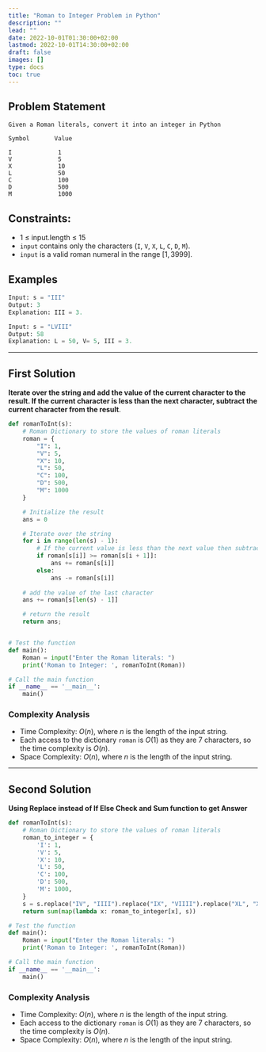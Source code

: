 ```yaml
---
title: "Roman to Integer Problem in Python"
description: ""
lead: ""
date: 2022-10-01T01:30:00+02:00
lastmod: 2022-10-01T14:30:00+02:00
draft: false
images: []
type: docs
toc: true
---
```


## Problem Statement

```text
Given a Roman literals, convert it into an integer in Python

Symbol       Value

I             1
V             5
X             10
L             50
C             100
D             500
M             1000
```

## Constraints:

- $1$ $\le$ input.length $\le$ $15$
- `input` contains only the characters (`I`, `V`, `X`, `L`, `C`, `D`, `M`).
- `input` is a valid roman numeral in the range $[1, 3999]$.

## Examples

```python
Input: s = "III"
Output: 3
Explanation: III = 3.
```

```python
Input: s = "LVIII"
Output: 58
Explanation: L = 50, V= 5, III = 3.
```

---

## First Solution

**Iterate over the string and add the value of the current character to the result. If the current character is less than the next character, subtract the current character from the result**.

```python
def romanToInt(s):
    # Roman Dictionary to store the values of roman literals
    roman = {
        "I": 1,
        "V": 5,
        "X": 10,
        "L": 50,
        "C": 100,
        "D": 500,
        "M": 1000
    }

    # Initialize the result
    ans = 0

    # Iterate over the string
    for i in range(len(s) - 1):
        # If the current value is less than the next value then subtract the current value from the result else add the current value to the result
        if roman[s[i]] >= roman[s[i + 1]]: 
            ans += roman[s[i]]
        else: 
            ans -= roman[s[i]]
    
    # add the value of the last character
    ans += roman[s[len(s) - 1]]

    # return the result
    return ans;


# Test the function
def main():
    Roman = input("Enter the Roman literals: ")
    print('Roman to Integer: ', romanToInt(Roman))

# Call the main function
if __name__ == '__main__':
    main()
```

### Complexity Analysis

- Time Complexity: $O(n)$, where $n$ is the length of the input string.
- Each access to the dictionary `roman` is $O(1)$ as they are $7$ characters, so the time complexity is $O(n)$.
- Space Complexity: $O(n)$, where $n$ is the length of the input string.

---

## Second Solution

**Using Replace instead of If Else Check and Sum function to get Answer**

```python
def romanToInt(s):
    # Roman Dictionary to store the values of roman literals
    roman_to_integer = {
        'I': 1,
        'V': 5,
        'X': 10,
        'L': 50,
        'C': 100,
        'D': 500,
        'M': 1000,
    }
    s = s.replace("IV", "IIII").replace("IX", "VIIII").replace("XL", "XXXX").replace("XC", "LXXXX").replace("CD", "CCCC").replace("CM", "DCCCC")
    return sum(map(lambda x: roman_to_integer[x], s))

# Test the function
def main():
    Roman = input("Enter the Roman literals: ")
    print('Roman to Integer: ', romanToInt(Roman))

# Call the main function
if __name__ == '__main__':
    main()
```

### Complexity Analysis

- Time Complexity: $O(n)$, where $n$ is the length of the input string.
- Each access to the dictionary `roman` is $O(1)$ as they are $7$ characters, so the time complexity is $O(n)$.
- Space Complexity: $O(n)$, where $n$ is the length of the input string.
